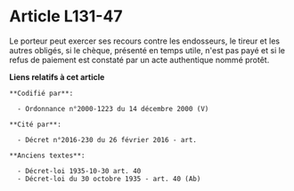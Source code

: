 # Article L131-47

Le porteur peut exercer ses recours contre les endosseurs, le tireur et les autres obligés, si le chèque, présenté en temps
utile, n'est pas payé et si le refus de paiement est constaté par un acte authentique nommé protêt.

**Liens relatifs à cet article**

	**Codifié par**:

	  - Ordonnance n°2000-1223 du 14 décembre 2000 (V)

	**Cité par**:

	  - Décret n°2016-230 du 26 février 2016 - art.

	**Anciens textes**:

	  - Décret-loi 1935-10-30 art. 40
	  - Décret-loi du 30 octobre 1935 - art. 40 (Ab)

